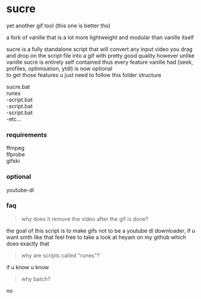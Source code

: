 # sucre
yet another gif tool (this one is better tho)  

a fork of vanille that is a lot more lightweight and modular than vanille itself  

sucre is a fully standalone script that will convert any input video you drag and drop on the script file into a gif with pretty good quality 
however unlike vanille sucre is entirely self contained thus every feature vanille had (seek, profiles, optimisation, ytdl) is now optional  
to get those features u just need to follow this folder structure  

sucre.bat  
runes    
-script.bat  
-script.bat  
-script.bat  
-etc...  

### requirements
ffmpeg  
ffprobe  
gifski  

### optional
youtube-dl

### faq
> why does it remove the video after the gif is done?

the goal of this script is to make gifs not to be a youtube dl downloader, if u want smth like that feel free to take a look at heyam on my github which does exactly that  

> why are scripts called "runes"?

if u know u know  

> why batch?

no
